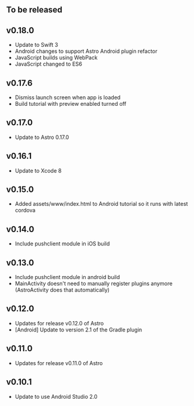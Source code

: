 ## To be released

## v0.18.0
- Update to Swift 3
- Android changes to support Astro Android plugin refactor
- JavaScript builds using WebPack
- JavaScript changed to ES6

## v0.17.6
- Dismiss launch screen when app is loaded
- Build tutorial with preview enabled turned off

## v0.17.0
- Update to Astro 0.17.0

## v0.16.1
- Update to Xcode 8

## v0.15.0
- Added assets/www/index.html to Android tutorial so it runs with latest cordova

## v0.14.0
- Include pushclient module in iOS build

## v0.13.0
- Include pushclient module in android build
- MainActivity doesn't need to manually register plugins anymore (AstroActivity does that automatically)

## v0.12.0
- Updates for release v0.12.0 of Astro
- [Android] Update to version 2.1 of the Gradle plugin

## v0.11.0
- Updates for release v0.11.0 of Astro

## v0.10.1
- Update to use Android Studio 2.0
